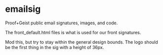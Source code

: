 # emailsig
Proof+Geist public email signatures, images, and code.

The front_default.html files is what is used for our front signatures.

Mod this, but try to stay within the general design bounds. The logo should be the first thing in the sig with a height of 36px.

